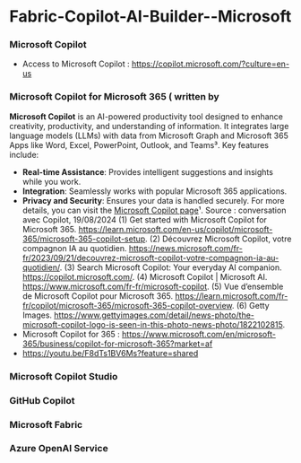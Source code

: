 # Fabric-Copilot-AI-Builder--Microsoft

### Microsoft Copilot 
- Access to Microsoft Copilot : https://copilot.microsoft.com/?culture=en-us

### Microsoft Copilot for Microsoft 365 ( written by 
**Microsoft Copilot** is an AI-powered productivity tool designed to enhance creativity, productivity, and understanding of information. It integrates large language models (LLMs) with data from Microsoft Graph and Microsoft 365 Apps like Word, Excel, PowerPoint, Outlook, and Teams³. Key features include:
- **Real-time Assistance**: Provides intelligent suggestions and insights while you work.
- **Integration**: Seamlessly works with popular Microsoft 365 applications.
- **Privacy and Security**: Ensures your data is handled securely.
For more details, you can visit the [Microsoft Copilot page](https://copilot.microsoft.com/)¹.
Source : conversation avec Copilot, 19/08/2024
(1) Get started with Microsoft Copilot for Microsoft 365. https://learn.microsoft.com/en-us/copilot/microsoft-365/microsoft-365-copilot-setup.
(2) Découvrez Microsoft Copilot, votre compagnon IA au quotidien. https://news.microsoft.com/fr-fr/2023/09/21/decouvrez-microsoft-copilot-votre-compagnon-ia-au-quotidien/.
(3) Search Microsoft Copilot: Your everyday AI companion. https://copilot.microsoft.com/.
(4) Microsoft Copilot | Microsoft AI. https://www.microsoft.com/fr-fr/microsoft-copilot.
(5) Vue d’ensemble de Microsoft Copilot pour Microsoft 365. https://learn.microsoft.com/fr-fr/copilot/microsoft-365/microsoft-365-copilot-overview.
(6) Getty Images. https://www.gettyimages.com/detail/news-photo/the-microsoft-copilot-logo-is-seen-in-this-photo-news-photo/1822102815.
- Microsoft Copilot for 365 :  https://www.microsoft.com/en/microsoft-365/business/copilot-for-microsoft-365?market=af
- https://youtu.be/F8dTs1BV6Ms?feature=shared

  



### Microsoft Copilot Studio 

### GitHub Copilot 

### Microsoft Fabric 

### Azure OpenAI Service

